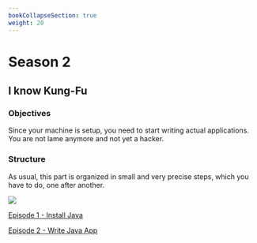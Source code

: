```yaml
---
bookCollapseSection: true
weight: 20
---
```


# Season 2
## I know Kung-Fu

### Objectives

Since your machine is setup, you need to start writing actual applications. You are not lame anymore and not yet a hacker.

### Structure

As usual, this part is organized in small and very precise steps, which you have to do, one after another. 



![](images/lame.gif)

[Episode 1 - Install Java](./Episode-1-Install-Java.md)

[Episode 2 - Write Java App](./Episode-2-Write-Java-App.md)
